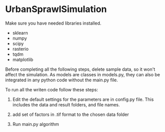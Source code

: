 # UrbanSprawlSimulation

Make sure you have needed libraries installed. 
- sklearn
- numpy
- scipy
- rasterio
- tqdm
- matplotlib

Before completing all the following steps, delete sample data, so it won't affect the simulation. 
As models are classes in models.py, they can also be integrated in any python code without the main.py file.

To run all the writen code follow these steps:
1) Edit the default settings for the parameters are in config.py file. This includes the data and result folders, and file names.

2) add set of factors in .tif format to the chosen data folder

3) Run main.py algorithm
